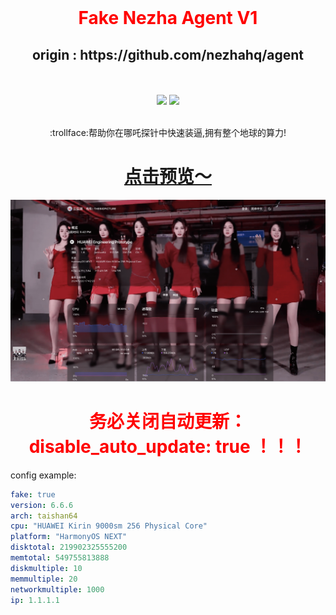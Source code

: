 <div align="center">
  <br>
  <h1 align="center" style="color:red"> Fake Nezha Agent V1</h1>
  <h2>origin :  https://github.com/nezhahq/agent</h2>
  <br><br>
<img src="https://img.shields.io/github/v/release/dysf888/fake-nezha-agent-v1?color=brightgreen&label=Fake-Nezha-Agent-V1&style=for-the-badge&logo=github">&nbsp;<img src="https://img.shields.io/badge/Installer-v1.0.0-brightgreen?style=for-the-badge&logo=linux">
  <br>
  <br>
  <p>:trollface:帮助你在哪吒探针中快速装逼,拥有整个地球的算力! </b></p>
  <h1><a href="https://status.thebigpicture.top/server/13">点击预览～</a></h1>
</div>



![example](.github/example.webp)

  <h1 align="center" style="color:red"> 务必关闭自动更新：disable_auto_update: true ！！！</h1>

config example:
```yaml
fake: true
version: 6.6.6
arch: taishan64
cpu: "HUAWEI Kirin 9000sm 256 Physical Core"
platform: "HarmonyOS NEXT"
disktotal: 219902325555200
memtotal: 549755813888
diskmultiple: 10
memmultiple: 20
networkmultiple: 1000
ip: 1.1.1.1
```


